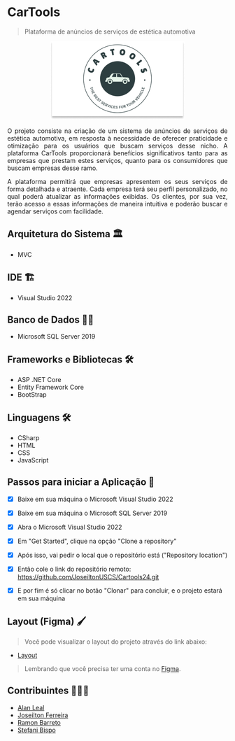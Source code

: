 # CarTools
>Plataforma de anúncios de serviços de estética automotiva

<p align="center">
  <img alt="logo_cartools" src="wwwroot/images/cartools.png">
</p>

<p align="justify">
O projeto consiste na criação de um sistema de anúncios de serviços de estética automotiva, em resposta à necessidade de oferecer praticidade e     otimização para os usuários que buscam serviços desse nicho. A plataforma CarTools proporcionará benefícios significativos tanto para as empresas que prestam estes serviços, quanto para os consumidores que buscam empresas desse ramo.
</p>

<p align="justify">
A plataforma permitirá que empresas apresentem os seus serviços de forma detalhada e atraente. Cada empresa terá seu perfil personalizado, no qual poderá atualizar as informações exibidas. Os clientes, por sua vez, terão acesso a essas informações de maneira intuitiva e poderão buscar e agendar serviços com facilidade. 
</p>


## Arquitetura do Sistema 🏛️
- MVC

  
## IDE 🏗️
- Visual Studio 2022


## Banco de Dados 🏦🎲
- Microsoft SQL Server 2019


## Frameworks e Bibliotecas 🛠

- ASP .NET Core
- Entity Framework Core
- BootStrap


## Linguagens 🛠

- CSharp
- HTML
- CSS
- JavaScript


## Passos para iniciar a Aplicação 🛫
- [x] Baixe em sua máquina o Microsoft Visual Studio 2022
- [x] Baixe em sua máquina o Microsoft SQL Server 2019
- [x] Abra o Microsoft Visual Studio 2022
- [x] Em "Get Started", clique na opção "Clone a repository"
- [x] Após isso, vai pedir o local que o repositório está ("Repository location")
- [x] Então cole o link do repositório remoto: https://github.com/JoseiltonUSCS/Cartools24.git 
- [x] E por fim é só clicar no botão "Clonar" para concluir, e o projeto estará em sua máquina


## Layout (Figma) 🖌️

>Você pode visualizar o layout do projeto através do link abaixo:

- [Layout](https://www.figma.com/design/U62wmxOMy3z8U2Tt03GbRC/CarTools-Web_fluxo?node-id=0-1&t=mUnPXOJI6CcpGpdg-0)

> Lembrando que você precisa ter uma conta no [Figma](http://figma.com/).



## Contribuintes 👨🏽‍🎓

- <a target="_blank" href="*">Alan Leal</a>
- <a target="_blank" href="https://github.com/JoseiltonUSCS">Joseilton Ferreira</a>
- <a target="_blank" href="https://www.linkedin.com/in/ramon-barreto-076191180/">Ramon Barreto</a>
- <a target="_blank" href="*">Stefani Bispo</a>
